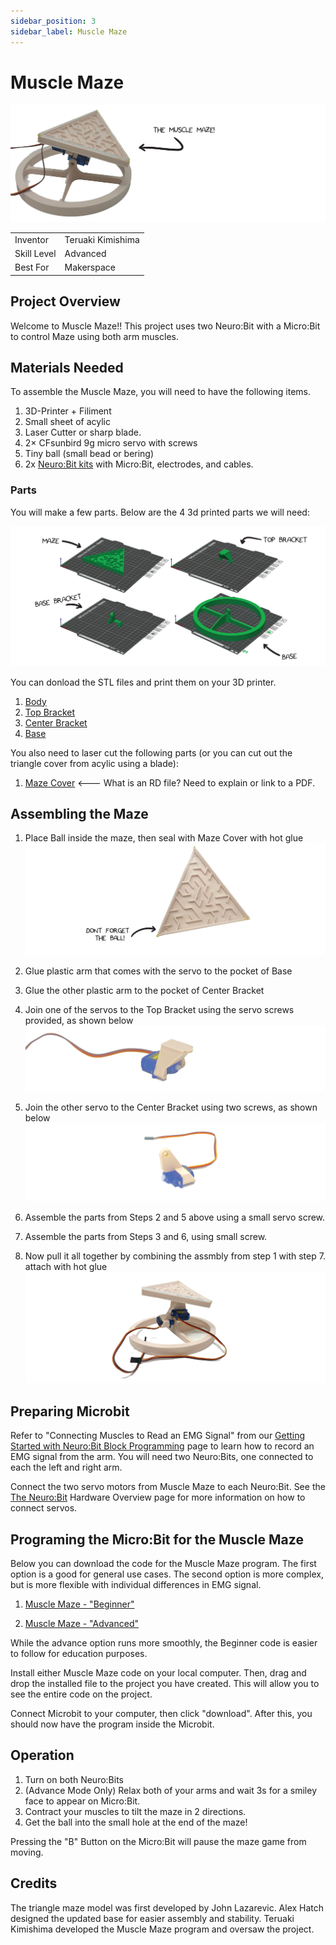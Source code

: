 ```yaml
---
sidebar_position: 3
sidebar_label: Muscle Maze
---
```


# Muscle Maze #
![Muscle Maze](./maze_title.png)

|     |       |
|--------------|--------------
| Inventor     | Teruaki Kimishima             
| Skill Level  | Advanced     
| Best For     | Makerspace   

## Project Overview ##
Welcome to Muscle Maze!! This project uses two Neuro:Bit with a Micro:Bit to control Maze using both arm muscles. 

## Materials Needed  ##

To assemble the Muscle Maze, you will need to have the following items.

1. 3D-Printer + Filiment
2. Small sheet of acylic
3. Laser Cutter or sharp blade. 
4. 2× CFsunbird 9g micro servo with screws
5. Tiny ball (small bead or bering) 
6. 2x [Neuro:Bit kits](../../) with Micro:Bit, electrodes, and cables.

### Parts ###

You will make a few parts.  Below are the 4 3d printed parts we will need:

![3d parts needed for maze](./maze_3dParts.png)

You can donload the STL files and print them on your 3D printer.

1. [Body](./MazeBody.stl)
2. [Top Bracket](./TopBracket.stl)
3. [Center Bracket](./CenterBracket.stl)
4. [Base](./Base.stl)

You also need to laser cut the following parts (or you can cut out the triangle cover from acylic using a blade):

1. [Maze Cover](AcrylicCut.rd)  <--- What is an RD file?  Need to explain or link to a PDF.


## Assembling the Maze ##
1. Place Ball inside the maze, then seal with  Maze Cover with hot glue ![Step1](./maze_step1.png)

2. Glue plastic arm that comes with the servo to the pocket of Base

3. Glue the other plastic arm to the pocket of Center Bracket

4. Join one of the servos to the Top Bracket using the servo screws provided, as shown below ![Step4](./maze_step4.png)

5. Join the other servo to the Center Bracket using two screws, as shown below ![Step7](./maze_step5.png)

6. Assemble the parts from Steps 2 and 5 above using a small servo screw.

7. Assemble the parts from Steps 3 and 6, using small screw.

8. Now pull it all together by combining the assmbly from step 1 with step 7.   attach with hot glue ![Step8](./maze_Step8.png)


## Preparing Microbit ##
Refer to "Connecting Muscles to Read an EMG Signal" from our [Getting Started with Neuro:Bit Block Programming](../../Block) page to learn how to record an EMG signal from the arm. You will need two Neuro:Bits, one connected to each the left and right arm.

Connect the two servo motors from Muscle Maze to each Neuro:Bit. See the [The Neuro:Bit](../../) Hardware Overview page for more information on how to connect servos.

## Programing the Micro:Bit for the Muscle Maze ##

Below you can download the code for the Muscle Maze program.  The first option is a good for general use cases.  The second option is more complex, but is more flexible with individual differences in EMG signal. 

1. [Muscle Maze - "Beginner"](./microbit-Muscle-Maze-general.hex)

2. [Muscle Maze - "Advanced"](./microbit-Muscle-Maze-indiviudal.hex)

While the advance option runs more smoothly, the Beginner code is easier to follow for education purposes.

Install either Muscle Maze code on your local computer. Then, drag and drop the installed file to the project you have created. This will allow you to see the entire code on the project.

Connect Microbit to your computer, then click "download". After this, you should now have the program inside the Microbit.

## Operation ##

1. Turn on both Neuro:Bits
2. (Advance Mode Only) Relax both of your arms and wait 3s for a smiley face to appear on Micro:Bit.   
3. Contract your muscles to tilt the maze in 2 directions.
4. Get the ball into the small hole at the end of the maze!

Pressing the "B" Button on the Micro:Bit will pause the maze game from moving.
  
## Credits ##

The triangle maze model was first developed by John Lazarevic. Alex Hatch designed the updated base for easier assembly and stability.  Teruaki Kimishima developed the Muscle Maze program and oversaw the project.
